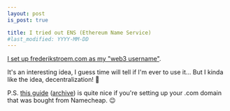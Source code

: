 ```yaml
---
layout: post
is_post: true

title: I tried out ENS (Ethereum Name Service)
#last_modified: YYYY-MM-DD
---
```

[I set up frederikstroem.com as my "web3 username"](https://app.ens.domains/name/frederikstroem.com/details).

It's an interesting idea, I guess time will tell if I'm ever to use it... But I kinda like the idea, decentralization! 🚀

P.S. [this guide](https://medium.com/the-ethereum-name-service/step-by-step-guide-of-how-to-claim-your-dns-domain-on-ens-60a2d2dcbe6e) ([archive](https://web.archive.org/web/20220731000742/https://medium.com/the-ethereum-name-service/step-by-step-guide-of-how-to-claim-your-dns-domain-on-ens-60a2d2dcbe6e)) is quite nice if you're setting up your .com domain that was bought from Namecheap. 😉
